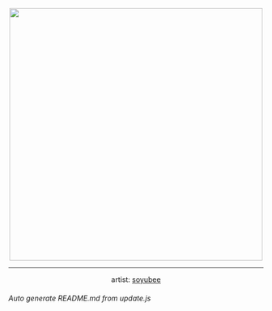 
<p align="center">
  <img width="500" src="https://nekos.best/api/v2/neko/0031.png">
  <hr/>
  <center>
    artist: <a href="https://twitter.com/i/web/status/1327841357038186498">soyubee</a>
  </center>
</p>


###### Auto generate README.md from update.js

